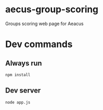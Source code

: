 # aecus-group-scoring
Groups scoring web page for Aeacus

# Dev commands
## Always run
`npm install`
## Dev server
`node app.js`
